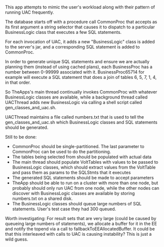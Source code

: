 This app attempts to mimic the user's workload along with their
pattern of running UAC frequently.

The database starts off with a procedure call CommonProc that accepts
as its first argument a string selector that causes it to dispatch to
a particular BusinessLogic class that executes a few SQL statements.

For each invocation of UAC, it adds a new "BusinessLogic" class is
added to the server's jar, and a corresponding SQL statement is added
to CommonProc.

In order to generate unique SQL statements and ensure we are actually
planning them (instead of using cached plans), each BusinessProc has a
number between 0-99999 associated with it.  BusinessProc65714 for
example will execute a SQL statement that does a join of tables 6, 5,
7, 1, 4, in that order.

So TheApps's main thread continually invokes CommonProc with whatever
BusinessLogic classes are available, while a background thread called
UACThread adds new BusinessLogic via calling a shell script called
gen_classes_and_uac.sh.

UACThread maintains a file called numbers.txt that is used to tell the
gen_classes_and_uac.sh which BusinessLogic classes and SQL statements
should be generated.

Still to be done:
- CommonProc should be single-partitioned.  The last parameter to CommonProc can be used to do the partitioning.
- The tables being selected from should be populated with actual data
- The main thread should populate VoltTables with values to be passed to BusinessLogic classes, which should extract values from the VoltTable and pass them as params to the SQLStmts that it executes
- The generated SQL statements should be made to accept parameters
- TheApp should be able to run on a cluster with more than one node, but probably should only run UAC from one node, while the other nodes can discover with BusinessLogic classes are available by storing numbers.txt on a shared disk.
- The BusinessLogic classes should queue large numbers of SQL statements.  User's test case they had 300 queued.

Worth investigating: For result sets that are very large (could be
caused by queueing large numbers of statements), we allocate a buffer
for it in the EE and notify the topend via a call to
fallbackToEEAllocatedBuffer.  It could be that this interleaved with
calls to UAC is causing instability?  This is just a wild guess.
